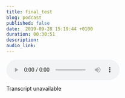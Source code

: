 ```yaml
---
title: final_test
blog: podcast
published: false
date:  2019-09-28 15:19:44 +0100
duration: 00:30:51
description:
audio_link: 
---
```

<audio controls src=''>
      Your browser does not support the <code>audio</code> element.
    </audio>

Transcript unavailable

[//]: # (the absolute goal on audacity. I have to be returned into the podcasting world. Almost 18 months after I decided to just up and leave without saying bye. I recognise my faults and I just need you to forgive me. Way. Welcome to lost in the source. I am your host, Lalla. And as you heard in the interim, I am sorry, man. I'm so, so sorry. I became Casper and I just ghosted. I didn't leave anything by way of explanation. I just left and but I'll explain right now. So last year I was doing the podcast and it was going well, and I also run a non profit called Black Girl Tech, which I was running at the time. And at the time I was. I had a full time job and was fully employed. I was really important and was employed a CZ, an engineer. That's a lot of things to be doing. The nonprofit in itself is like a full time jobs. It was pretty much like two full time jobs and this podcast and my actual just regular life. That got to be a lot for me. So I decided to re prioritise and ditch the poor cost on DH focused on the other things blackguard. Tech was kind of booming at the time. We were doing more events with larger numbers on it was just like, you know, getting a lot of traction. So I just decided to focus my attention on that as a side project has a side hustle kind of thing, and I knew I could always come back to this podcast. A few people definitely hit me up in that time to be that quiz the next episode. When are we going to hear something else? Shot, outdone home? And here it is. This is the next episode saying that things are gonna change if you heard the last Let's call it season. If you heard the last season, you will know that I was coming from a viable. Here's my experience in the industry in the source on Dhere. Hair of the things I've dealt with here. Of the things I've learned on DH here, the things I have to kind of share with you it's still gonna be a bit of that. It's also gonna be a be a bit of tech news. Sometimes if I see something interesting in the news. We'll see how it goes on. It will also be a bit of explaining technical concepts. So, for example, if you don't know what front end or back and engineer is, I will explain that if you don't know what you are or you exes, I will explain that on except you. Except you're right, so that's pretty much what we're going to do. So let's go to the ads, and then we'll get straight into this. This podcast is sponsored by a Black Guard Tech Black Girl Tech is a non profit that aims to help to diversify the tech industry. Emphasis on help, and the way they do that is by offering free monthly workshops for black women and non binary people as well. A scholarships on much, much more. There will be more coming out at the end of 2018 early 2019 so keep your eyes peeled. You can cheque up Black girl tech on the Web Black gold dot tech in your little address bar. Up there, you can cheque out black garter con tutor That's Black Girl Tech and our Facebook Black Girl Tech. All right, So I'm going to get into the main topic today, and I am going to be talking about the dreaded impostor syndrome, right? I think I was our scheduled to do this, preserved for Episode two. But after the last few months, I've had, particularly the last few weeks I've had. I just kind of felt like this is a timely discussions. I was going to get comfortable. I have my uncomfortable. So let's get into today's topic. Impostor syndrome. The dreaded in processes is like when you become an engineer. When you received that first paycheck, it's like you're also acknowledge Hee. You have to sign in terms and conditions. You have to cheque the chick. You have to take the chequebooks That says I agreed to the terms and conditions on the terms and conditions are you will have impostor singer for the rest of your life. That is just That's it. Bastards. What comes with the territory? You want to become an engineer? Okay, get comfortable feeling like an imposter. Get comfortable feeling like you're gonna be found out like you're not this mind president of world, which you're not, of course, but, you know, just get comfortable with that fat and that reality and something I've noticed just by reading things online. Looking at people's tweets and stuff is that this feeling is definitely it happens to everybody. But this feeling seems to be so much more impacted. A Mark's minority groups in the industry, whether that's LGBT people, whether that black people, whether that's women, whether that black women and everybody asked that, like has an intersection somewhere, whether that people with disabilities, If you are a minority in this industry year, it seems to be a much more impacted thing for me. Personally. I have dealt with it since I started learning how to code. I am one of those people. Yeah, who at school I didn't have to try to be good, you know, like I knew that I could do the bare minimum and get more than decent grades. I knew that if I did it, do the bare minimum. That's the only reason I would feel. So when I, you know, would get grades that were lower, I'd be like, Oh, yeah, on literally did not do anything. I wrote my name on the exam paper and that was it. You know Q. Like going to college. Things change like things got so real in college. I have flopped everything in college. But I also knew that I did not try and college. So although I flopped, it was kind of like, OK, well, I don't really try. So his friend and I got to uni started trying again and again, but by trying again, it wasn't even, like try and what, you know, doing the bare minimum again. And I was cool. So when I started to learn how to code, I started to learn how to cope by myself on DH. My introduction to it was through co academy, and it was fine when I was by myself. I was going great. You know, I would do the little tutorials. I learned a damn bit. Oh, wow. Okay, you're gonna be black now. Okay? Background. Blue War H one hate to, you know, you just get gas to get excited, and it's not. It's difficult, but it's not so difficult. That's incomprehensible. Well, it wasn't so difficult to me that it was incomprehensible. And then I came a fork academy and it was like our No, but why aren't you turning blue Now, why is that? Hey, Chuan not do what the hatred is supposed to do now and at that point are for okay, let me go and do a boot camp. Now a boot camp is a very, very intense course. It's usually over the space of 12 weeks and you're just learning house a code nonstop for those two weeks. And the idea is that after the 12 weeks, you are an engineer. So they're saying in three months who we can turn you from a non engineer to our highly qualified engineer. Yeah, Don't have to do computer science. You have to go to uni. Just give us three months. The 1st 4 weeks of that, Fremont's ill fated. That's fairly in everything. There was nothing I was passing and this was so unusual to me because, as I said, like when I try, I get grades, I see results. Do you know? I mean, and now I'm trying and I'm not seeing those grades. I'm not seeing those results, and I realised that it was true for everyone else around me, like everyone was pretty much like not doing well. And then, you know, you start to support each other and you start to help each other. And it's like, OK, now we're all succeeding. And I think that was my first introduction to Impostor syndrome because even though I was succeeding, there was still an element off. What if I get found up like I found it so hard in the beginning on? The only reason I'm succeeding is because other people are helping me. Maybe I'm not really understanding it. My thing is not as good as their thing, etcetera, etcetera. Um, and it didn't help that my experience at boot camp was very much tainted. You know, I was the only one, for example, who didn't get a job at the end of it. And according to my teacher at the time, was kind of like your portfolio's amazing your interview and very, very well, so we don't know why. So you know that that helped to make the impostor syndrome worse. You know, like I'm the only black woman under course, and I'm also the anyone who's not going on tow full time rolls. Even the supposedly my portfolio is fine. Amazing quote unquote. And even though I'm intervened really Well, so, you know, fast forward to my first job. On my first job, I was hired as a ruby engineer and I did not touch Ruby for the eight months I was there. I probably touched. We rely twice, and that did not help to make me feel any better. I was made to do front and work. Many hate him on CSS with a bit of Java script. Bit of J query, but I wanted to be a back and engineer. Or at least I wanted to get experience in those back end skills. So it just kind of made me feel like, Oh, wow, I'm not even good. They've hired me as a ruby engineer and maybe they realise that I'm not even good enoughto do Ruby work right? By the way, there was a protest on. I did most of the co test on the bit that I couldn't do. I did with my employees in his office. But while I was there, actually, like my first day was not on Ruby work. Even though they built stuff on Ruby fastball to my second job, they hired me for full stock role. The code test was in CSS, and that should have been a clue to me that OK, maybe they're not going to let me do back and work here. But I did it at the time. I just didn't think Andi was the same thing, you know, like they might. My actual boss was just like I'm too ambitious while he accused me of being too ambitious and that I needed to calm down because I was asking for like, Oh, can I shadow, Can I pair programme is someone who's doing Ruby on all of these things, right? All of these things that people tell you being too ambitious, you need to calm down. You need to enjoy being a junior. You need to do this. You need to do that. Doesn't help. Didn't help my imposter syndrome. It just made me continue to feel like I'm not supposed to be here. I'm no, no one even recognises that I can do the thing. Maybe because maybe it's because I can't actually do the thing may be the reason they're not recognising. Um, the reason I'm not given the opportunity Teo, like, do What I want to do is because I can't do it, and that's how I felt most of the time. And in my second job, it got really, really bad because I get panic attacks and all of this stuff, and there was a lot ofthe other stuff going on in that second job. But, you know, a lot of it was also this impostor syndrome feeling and just feel like I didn't belong and I shouldn't be here. That's the key is not just that you don't belong but that you don't belong and you shouldn't be here. It was in that job that I decided to get mental because I was kind of like, you know, I don't want to be here not getting the skills that I want to get for very long time. So I'm going to get a mental on DH. We're gonna like code outside of work, and I'm going to get this girls, I need to get Ruby so that I could move to a better job or no, a better job, but just a job that I would prefer to be in. And I did exactly that. The thing is, though, the joke is that they didn't They didn't make me a full time member of star. So after my probation, they're just like, yeah, it's not working out Actually what his exact words were There's no easy way to say this, but you're fired. When I asked why he gave me a mix of contradictory I don't know, feedback. It wasn't really feedback. More of kind of dislike. Oh, you're lazy. Oh, you wanted a mental and just like weird things was like I thought I was over ambitious, right? So that happened. And I really that drug was just a read negative experience, and I was kind of like, Fine, I'm giving up on the industry and that didn't happen into my third job on DH. My third job was where I really like Sean. I really excelled on the impulses, and Jim, I felt here was less. I don't belong more. Um, can I do the same? Right? And I think there is a difference. And I think that is in your eyes, like do I have the skills and capacity to do the thing? And the reason that that shift happened is because my colleagues my team didn't make me feel like I didn't belong like I didn't once Goto working for that. I don't think I should be here now. Could I have quote unquote been my authentic self? How, Ana? Absolutely not. And I don't think that's a bad thing. Like, I don't think I have to be my authentic self at work. But I didn't. I also didn't feel like the self I bought to work was not welcome or not wanted or not thought that, you know, not thought that I could do the work, right. It was just me kind of thinking. Can I do the work? Can I do the thing here? They are trusting me with the experts, and it proved that I could like, I got to raises in my 1st 6 months there. And so it was just a really good experience. And it helps toe all the experiences I had before that you know, where their impossible dreams that impacted it helped Teo believe some of that. Just by heaven, a super encouraging, super supportive, honest team around me really helped that. So in my fourth job now, I was at my last job for two years in my fourth door on contracting for an American company on DH. It's been a really, really rocky experience for me personally, Um, their hope is just how can I say this? It's just been a really rocky experience with me, to be honest with you. I came into the job not knowing any of the programming languages and everybody needs. I didn't lie or anything like it was no facts. That loner doesn't know the programming languages or the frameworks we use here. So it was kind of what at least I thought it was kind of understood that, you know, there'll be some learning curves. They'll be some time to just kind of like figure things out on DH. Also, another thing to know is that how one company uses a language in a framework can differ so drastically from the way another company uses the language in the framework right back. It could be two totally different ways. So there was just, you know, learning the actual language of a framework ad also learning how it's used at this company, and it's just been a really, really, really difficult time for me. Um, the last four months have just been really hard on DH. I am on annual leave this week. This is my first annual leave since I started. And for those of you who don't know annual leave is because Americans vacation on DH. It has just let me kind of reflect sit back and reflect This annual leave has been also really hard because I've been thinking about work a lot on DH. I have had some really, really low moments. If I'm totally honest moments of just kind of like you know what? Maybe I'm actually not a very good engineer. Like it feels like I have been a junior engineer for four years on. I know, theoretically that that's just not true, because in my last job, I definitely chance, like I moved up from junior to like her lower, mid level, kind of like a introductory midst and like, are basically move from junior to mid level in my last job. But it does feel like I've been a junior engineer for four years. I've been into thiss industry for four years and just you know, I had moments this week are just like, maybe I shouldn't be here, but maybe I'm actually at the level I'm at simply because I'm no good. I'm not talented. I'm not getting the code. This is despite the fact that I have built Web applications from scratch from the ground up. This is despite the fact that Avalon brand new frameworks in a new used them in, like, two weeks and under this is the Besides the fact that, you know, I have made valid contributions. Even early on in my career, I was making contributions to open a source code on, you know, talk close off all the contributions I made to the companies I've left behind me, right? Despite all of that, there are still moments where I kind of feel like maybe I'm just not good. Maybe I'm not good enough. Maybe the reason I'm having the really horrible experiences I'm having in this industry, maybe the reason I am you know, the last four months has been really difficult for me is simply because I'm no good on DH. That's just not a great place to be in. Especially when you're doing work that you enjoy doing. Like I love coding. I really, really enjoyed coding on when you're doing work that you enjoyed doing and you still feel like maybe you shouldn't be. Do I feel that? Maybe. Yeah, no shade. But I feel like maybe this is what sound card rappers Sure. Like when everyone else is telling them that I know they're raps on good, but they love it. But it's like, Should I quit? Probably you should. But at the same time, you know, I think that we really good a way to kind of get out of that mine. From get out of that mentality is look at the facts. What have you done? What have I done? What have I contributed to it? I was talking to a friend yesterday night and kind of going through this stuff, and he was just basically like now you are good, but he's a senior android engineer. And he was just like, Look how much stuff you taught me. Like I taught him about SSL certificates. And so now he doesn't have to worry about SSL certificates anymore. He has explained some light. Really? I didn't do computer science. I did English literature and creative writing. So for me, computer science is a foreign language. He has explained bit mask into me. He has explained like concepts in Java. To me, that was kind of Oh yeah, I get it. And so from him is like it's ridiculous that I even think what I think about the same time. It's for me. It's kind of like, OK, I just need to look at the facts. I have made really good contributions to this community, technically right, whether it's building the whole of the blackguard tech website and currently be boarding it or are these re figuring out some things and that includes, like architecture, planning and design that includes, like, actually no in front and back end code that includes working with multiple people on DH, just like loads of things increase right? And then the fact that I have built features on DH on DH stuff, I couldn't think of a word, but I build stuff for other people. They've paid me for it and they thought it was good, like the only job where things didn't work out in a very negative way was my second job. My first job I left because I wanted to didn't find me on my second job, my third job, which is my last job. I was there for two years. And as I said in my 1st 6 months there, I got to pay rises and then in my at my year, I've got a seven K pay rise, which is not common, you know, because I'm the reason I got that seven k pay rises because someone else had hunted me on DH. They were like, Now we want to keep you and not her Brag not to boast. But sometimes you must just collect your accolades, man like know what you can do? Other people recognise my work. Other people recognise what I can do. So even though the last four months have been rocky and bumpy or whatever, it's no about that. Okay, they were rocky. There were bumpy, but what can I do? What have I done? Even in the last four months, I have done stuff, and I think when you're going through that time off impulsive syndrome, it's really, really important to just go back to a source of truth. Fact, however, that you need to talk to somebody else is gonna like, boost your ego a little bit and remind you, or it's just, you know, you keep a journal or diary or list ofthe things that you've done a list of accolades, Just something you can go back to, you know, and be like, Okay, I'm actually about it like I'm about to buy it like I'm not just talk. I'm actually about it. So yeah, that's kind of like my kind of take on imports. This injury, my experiences with you, I kind of display the main takeaway. Just remember to go back to the truth. Remember to go back to the source. It's getting difficult to take a break. So let's get into the next section of this podcast, which is in the source, where explains something technical. If there's anything you want me to explain, treat me at lost in the source and I'll give it my best shot. I don't know anything. Google is definitely my biggest help, so I will definitely try my bestest to explain. Today, though, we're going to be looking at debugging and how to debug. I have been mentoring a friend of mine for un enough for a bow. I want to say a year or just over a year, and and something I realised on even something I realised of myself as well is that debugging can actually be quite difficult if you don't know what tools you have at your disposal. Starting this new job where the language is different, the frameworks are different. The debugging tools and methods are also different some of the same, but mostly are different. And just even getting your head around, how to even fix or even understand a problem when a problem happens in your code can be a little bit tricky. So here are some tips in tricks that I lean on and that I think really, really, really help me personally. So the first thing I employees to do, and this is going to sound really, really simple on I'm not trying to be patronising but read the error message. It's simple, but it's something that I have skipped a lot, and the person who I was mentoring, he skipped a lot as well on. The reason for that is because as soon as you see error, error error, you panic. And so your first thing to know even you just see Aaron, you panicky, Just go back into the code and try and figure out what it's happening. What's gone wrong and, you know, off course, everything looks like it's going perfectly fine. Everything looks good, but it's not good, right? Reading the error message will tell you if you are programming in in a communicative language like Ruby. Um, and even sometimes JavaScript but not ready. It will tell you what's going wrong. It will tell you there's an undefined variable. It will tell you if you've got a syntax error, it will tell you if you are, you know, expecting one data type on DH instead, you've got another data type. It will let you know. It will tell you that your thing that you're using doesn't exist. It will let you know our messages are not very to scare. They are there to help. They are there to guide their their toe, let you know they're just messages that let you know something's gone wrong on what's gone wrong, which, ofcourse, helps you better debug and figure out what's going wrong in the application. Usually good air messages as well. We'll tell you the line that's causing the error so you can even narrow it down even more to the specific line that's causing your error message So read your error message and also look for the line that's causing the error Now. Sometimes it may not be clear what land it's causing the error, or even if the line is specified that Linus fine. And it's, you know, maybe a few lines above that's done something dodgy right now. A good thing that I use here are debugging tools, each language and each framework has their own debugging tools. I cannot attest to all of them. I can only attest to the ones and the things that I've used in Ruby. A really, really good debugging toe is price. Andi, you can. There are two gems. I think one is pride by a bug. On one is just pride. I think I remember the difference between two. There are a few nuances between them, but essentially they do the same thing, right. They allow you to put, um, some code where you think you're going wrong. And when you run your server and you hit that method again, it will stop. The whole thing will stop the server right there in the code so you can kind of, like, inspects the code. You can cheque what the data is right there and then something similar to that in JavaScript is de bugger. So you can put a what's called a D bugger on the line you suspect is going wrong and refresh your page and job in the on the browser. This's for JavaScript, and it will stop right there and again. You can go into the console and cheque. What's your data arrears on what's going wrong in it just allows you to inspect the code in a nicer way. Another way is a simple console dot log. This's for JavaScript again. Andi, this is if you, for example, if you have a variable and you're not too sure what's in that variable in your air Messages telling you what you think is in that variable is not in that terrible. You can console, log that variable and when you go into your when you right click in your browser and you hit, inspect and you see a little tab called console, and when you go into console, you will see whatever's in that variable. It would have printed it out to the consulate, have logged it to the console, so debugging tools are really useful ways to inspect the code. Um, while the operation is running. Yeah. So for Ruby, it was prior Prior by bug for JavaScript. Is debug a tool on the console log for the debug. It'll you can actually do that in in the I lost my train of thought. You can do that by right clicking. Inspect on DH. Then in sources, you can actually see the list ofthe files that get generated When you run the site and you can find the line and debug. I may actually put like a little gift off that happening on. Put it on Twitter. Just so you have, like, a visual because that might be a little bit difficult to understand. The final thing, I think, is like, super really important. And every time I talk about debugging every time I talk about being an engineer, this is the one thing that I always make sure to mention Google. You will have not been the first person to hit this error message. You will not have been the first person to hit this bug. Take the error message and just drop in Google. Now there may be some things that are unique to use, such as in the name of the application that their message will have and stuff like that. So try and be as generic as possible. Take out unique things to yourself. But usually what will happen is you get a bunch of search results, or at least a few search results that you know have that error message in them and also other people discussing the error message. So places like Stack overflow sometimes even Google forms like different male innocents stuff. We'll discuss the thing. Sometimes they'll be whole block posts on this error message, and you can just find other people solutions, and you can test it out on yours on also, tweak the solutions to fit what you need and also just read the code, read other people's code to find out what on earth they're doing, why they're doing it and why it's applicable in their context and if it's applicable in your context. So just to recap the things you should do when you need to debug, you need to read the error messages you need to find out what line is causing the error, and this can usually be done by simply reading the error message. You can use debugging tools such as price D bugger on console dot log and you can Google and those are my four tips off the bag in. There are obviously tonnes, tonnes, tonnes more if you have any useful tips on how to debug, do share with me on Twitter at Lost in the Source, and I think it's time to wrap up. This episode is brought to you by blackguard. TECH Blackguard Tech is a nonprofit organisation that aims to help diversify the tech industry by encouraging black women and non by angry people to explore and learn technology. In the past, they've done that food free monthly workshops and scholarships. And in the future, there's gonna be so much more so. Cheque out, Black girl Take on Twitter at Black Gold Tech Cheque up like God take on Facebook Blackguard! Tech and cheque out Blackguard! Tech on the web black girl dot Tech So that is it for Episode one season to I'm gonna be back in your is in about two weeks. So I'm gonna try and do a bi monthly thing. No, that's not bimonthly Biweekly. It and all. I'm talking about. I'm going to change you like a biweekly thing. Every two weeks we'll see how long that lasts. But this time, I promise I won't just abandon you. Thanks for listening. Follow at Lost in the source on Twitter and I will see you in two weeks.)
